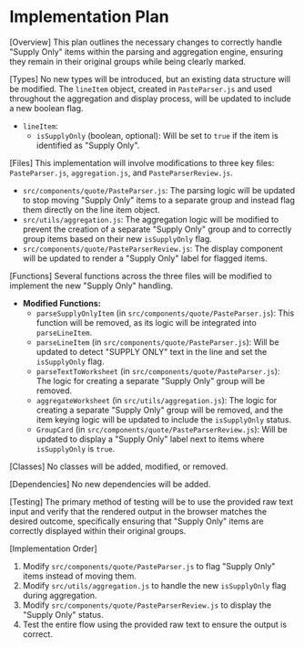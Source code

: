 # Implementation Plan

[Overview]
This plan outlines the necessary changes to correctly handle "Supply Only" items within the parsing and aggregation engine, ensuring they remain in their original groups while being clearly marked.

[Types]
No new types will be introduced, but an existing data structure will be modified. The `lineItem` object, created in `PasteParser.js` and used throughout the aggregation and display process, will be updated to include a new boolean flag.

- `lineItem`:
  - `isSupplyOnly` (boolean, optional): Will be set to `true` if the item is identified as "Supply Only".

[Files]
This implementation will involve modifications to three key files: `PasteParser.js`, `aggregation.js`, and `PasteParserReview.js`.

- `src/components/quote/PasteParser.js`: The parsing logic will be updated to stop moving "Supply Only" items to a separate group and instead flag them directly on the line item object.
- `src/utils/aggregation.js`: The aggregation logic will be modified to prevent the creation of a separate "Supply Only" group and to correctly group items based on their new `isSupplyOnly` flag.
- `src/components/quote/PasteParserReview.js`: The display component will be updated to render a "Supply Only" label for flagged items.

[Functions]
Several functions across the three files will be modified to implement the new "Supply Only" handling.

- **Modified Functions:**
  - `parseSupplyOnlyItem` (in `src/components/quote/PasteParser.js`): This function will be removed, as its logic will be integrated into `parseLineItem`.
  - `parseLineItem` (in `src/components/quote/PasteParser.js`): Will be updated to detect "SUPPLY ONLY" text in the line and set the `isSupplyOnly` flag.
  - `parseTextToWorksheet` (in `src/components/quote/PasteParser.js`): The logic for creating a separate "Supply Only" group will be removed.
  - `aggregateWorksheet` (in `src/utils/aggregation.js`): The logic for creating a separate "Supply Only" group will be removed, and the item keying logic will be updated to include the `isSupplyOnly` status.
  - `GroupCard` (in `src/components/quote/PasteParserReview.js`): Will be updated to display a "Supply Only" label next to items where `isSupplyOnly` is `true`.

[Classes]
No classes will be added, modified, or removed.

[Dependencies]
No new dependencies will be added.

[Testing]
The primary method of testing will be to use the provided raw text input and verify that the rendered output in the browser matches the desired outcome, specifically ensuring that "Supply Only" items are correctly displayed within their original groups.

[Implementation Order]
1.  Modify `src/components/quote/PasteParser.js` to flag "Supply Only" items instead of moving them.
2.  Modify `src/utils/aggregation.js` to handle the new `isSupplyOnly` flag during aggregation.
3.  Modify `src/components/quote/PasteParserReview.js` to display the "Supply Only" status.
4.  Test the entire flow using the provided raw text to ensure the output is correct.
